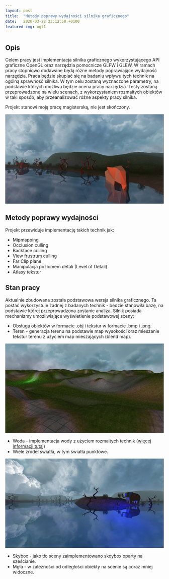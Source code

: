 ```yaml
---
layout: post
title:  "Metody poprawy wydajności silnika graficznego"
date:   2020-03-22 23:12:50 +0100
featured-img: ogl1
---
```

## Opis
Celem pracy jest implementacja silnika graficznego wykorzystującego API graficzne OpenGL oraz narzędzia pomocnicze GLFW i GLEW. W ramach pracy stopniowo dodawane będą różne metody poprawiające wydajność narzędzia. Praca będzie skupiać się na badaniu wpływu tych technik na ogólną sprawność silnika. W tym celu zostaną wyznaczone parametry, na podstawie których możliwa będzie ocena pracy narzędzia. Testy zostaną przeprowadzone na wielu scenach, z wykorzystaniem rozmaitych obiektów w taki sposób, aby przeanalizować różne aspekty pracy silnika.

Projekt stanowi moją pracę magisterską, nie jest skończony.

![](https://raw.githubusercontent.com/jacekbla/jacekbla.github.io/master/assets/img/posts/content/ogl/ogl.jpg)

## Metody poprawy wydajności
Projekt przewiduje implementację takich technik jak:
- Mipmapping
- Occlusion culling
- Backface culling
- View frustrum culling
- Far Clip plane
- Manipulacja poziomem detali (Level of Detail)
- Atlasy tekstur

## Stan pracy
Aktualnie zbudowana została podstawowa wersja silnika graficznego. Ta postać wykorzystuje żadnej z badanych technik - będzie stanowiła bazę, na podstawie której przeprowadzona zostanie analiza.
Silnik posiada mechanizmy umożliwiające wyświetlenie podstawowej sceny:
- Obsługa obiektów w formacie .obj i tekstur w formacie .bmp i .png.
- Teren - generacja terenu na podstawie map wysokości oraz mieszanie tekstur terenu z użyciem map mieszających (blend map).

![](https://raw.githubusercontent.com/jacekbla/jacekbla.github.io/master/assets/img/posts/content/ogl/multitextures.jpg)

- Woda - implementacja wody z użyciem rozmaitych technik ([więcej informacji tutaj](https://jacekbla.github.io/2020/01/29/opengl_water.html))
- Wiele źródeł światła, w tym światła punktowe.

![](https://raw.githubusercontent.com/jacekbla/jacekbla.github.io/master/assets/img/posts/content/ogl/point_light.jpg)

- Skybox - jako tło sceny zaimplementowano skoybox oparty na sześcianie.
- Mgła - w zależności od odległości obiekty na scenie są coraz mniej widoczne.
